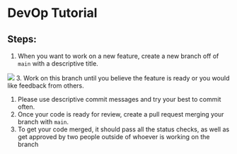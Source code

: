 # DevOp Tutorial

## Steps:
1. When you want to work on a new feature, create a new branch off of `main` with a descriptive title.

![](./screenshots/branching1)
3. Work on this branch until you believe the feature is ready or you would like feedback from others.
   1. Please use descriptive commit messages and try your best to commit often.
4. Once your code is ready for review, create a pull request merging your branch with `main`.
5. To get your code merged, it should pass all the status checks, as well as get approved by two people outside of whoever is working on the branch
